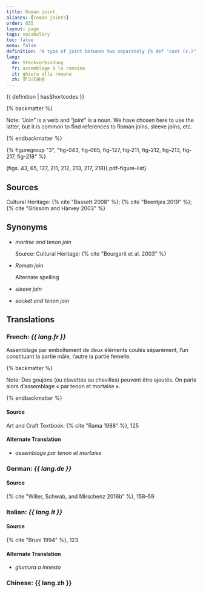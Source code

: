```yaml
---
title: Roman joint
aliases: [roman joints]
order: 655
layout: page
tags: vocabulary
toc: false
menu: false
definition: 'A type of joint between two separately {% def "cast (v.)" "cast" %} elements in which one element slots into the hollow “sleeve” of the other. The joint is generally further secured using pins, rivets, or by {% def "soldering" %}.'
lang:
  de: Steckverbindung
  fr: assemblage à la romaine
  it: ghiera alla romana
  zh: 罗马式接合
---
```


{{ definition | hasShortcodes }}

{% backmatter %}

Note: “Join” is a verb and “joint” is a noun. We have chosen here to use the latter, but it is common to find references to Roman joins, sleeve joins, etc.

{% endbackmatter %}

{% figuregroup "3", "fig-043, fig-065, fig-127, fig-211, fig-212, fig-213, fig-217, fig-218" %}

(figs. 43, 65, 127, 211, 212, 213, 217, 218){.pdf-figure-list}

## Sources

Cultural Heritage: {% cite "Bassett 2008" %}; {% cite "Beentjes 2019" %}; {% cite "Grissom and Harvey 2003" %}

## Synonyms

- *mortise and tenon join*

    Source: Cultural Heritage: {% cite "Bourgarit et al. 2003" %}
    
- *Roman join*

    Alternate spelling
    
- *sleeve join*
- *socket and tenon join*

## Translations

<div class="accordion">

### **French**: *{{ lang.fr }}*

Assemblage par emboîtement de deux éléments coulés séparément, l’un constituant la partie mâle, l’autre la partie femelle.

{% backmatter %}

Note: Des goujons (ou clavettes ou chevilles) peuvent être ajoutés. On parle alors d’assemblage « par tenon et mortaise ».

{% endbackmatter %}

#### Source

Art and Craft Textbook: {% cite "Rama 1988" %}, 125

#### Alternate Translation

- *assemblage par tenon et mortaise*

### **German**: *{{ lang.de }}*

#### Source

{% cite "Willer, Schwab, and Mirschenz 2016b" %}, 158–59

### **Italian**: *{{ lang.it }}*

#### Source

{% cite "Bruni 1994" %}, 123

#### Alternate Translation

- *giuntura a innesto*

### **Chinese**: {{ lang.zh }}

</div>
